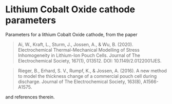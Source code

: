 # Lithium Cobalt Oxide cathode parameters

Parameters for a lithium Cobalt Oxide cathode, from the paper

> Ai, W., Kraft, L., Sturm, J., Jossen, A., & Wu, B. (2020). Electrochemical Thermal-Mechanical Modelling of Stress Inhomogeneity in Lithium-Ion Pouch Cells. Journal of The Electrochemical Society, 167(1), 013512. DOI: 10.1149/2.0122001JES.

> Rieger, B., Erhard, S. V., Rumpf, K., & Jossen, A. (2016). A new method to model the thickness change of a commercial pouch cell during discharge. Journal of The Electrochemical Society, 163(8), A1566-A1575.

and references therein.
